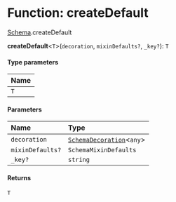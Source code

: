 # Function: createDefault

[Schema](/auto-docs/free-layout-editor/modules/Schema.md).createDefault

**createDefault**<`T`>(`decoration`, `mixinDefaults?`, `_key?`): `T`

#### Type parameters

| Name |
| :------ |
| `T` |

#### Parameters

| Name | Type |
| :------ | :------ |
| `decoration` | [`SchemaDecoration`](/auto-docs/free-layout-editor/interfaces/SchemaDecoration-1.md)<`any`> |
| `mixinDefaults?` | `SchemaMixinDefaults` |
| `_key?` | `string` |

#### Returns

`T`
